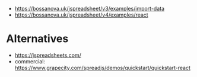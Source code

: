 - https://bossanova.uk/jspreadsheet/v3/examples/import-data
- https://bossanova.uk/jspreadsheet/v4/examples/react

# Alternatives
- https://jspreadsheets.com/
- commercial: https://www.grapecity.com/spreadjs/demos/quickstart/quickstart-react